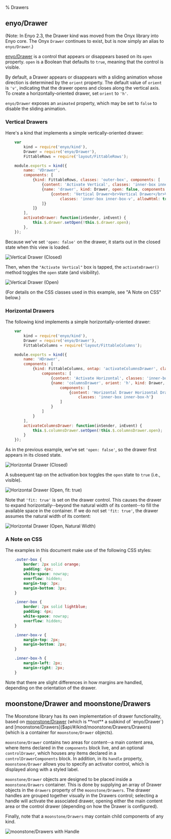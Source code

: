 % Drawers

## enyo/Drawer

(Note: In Enyo 2.3, the Drawer kind was moved from the Onyx library into Enyo
core.  The Onyx `Drawer` continues to exist, but is now simply an alias to
`enyo/Drawer`.)

[enyo/Drawer]($api/#/kind/enyo/Drawer/Drawer) is a control that appears or
disappears based on its `open` property.  `open` is a Boolean that defaults to
`true`, meaning that the control is visible.

By default, a Drawer appears or disappears with a sliding animation whose
direction is determined by the `orient` property.  The default value of `orient`
is `'v'`, indicating that the drawer opens and closes along the vertical axis.
To create a horizontally-oriented drawer, set `orient` to `'h'`.

`enyo/Drawer` exposes an `animated` property, which may be set to `false` to
disable the sliding animation.

### Vertical Drawers

Here's a kind that implements a simple vertically-oriented drawer:

```javascript
    var
        kind = require('enyo/kind'),
        Drawer = require('enyo/Drawer'),
        FittableRows = require('layout/FittableRows');

    module.exports = kind({
        name: 'VDrawer',
        components: [
            {kind: FittableRows, classes: 'outer-box', components: [
                {content: 'Activate Vertical', classes: 'inner-box inner-box-v', ontap: 'activateDrawer'},
                {name: 'drawer', kind: Drawer, open: false, components: [
                    {content: 'Vertical Drawer<br>Vertical Drawer</br>Vertical Drawer',
                        classes: 'inner-box inner-box-v', allowHtml: true}
                ]}
            ]}
        ],
        activateDrawer: function(inSender, inEvent) {
            this.$.drawer.setOpen(!this.$.drawer.open);
        },
    });
```

Because we've set `'open: false'` on the drawer, it starts out in the closed
state when this view is loaded.

![_Vertical Drawer (Closed)_](../../assets/drawers-1.png)

Then, when the `"Activate Vertical"` box is tapped, the `activateDrawer()`
method toggles the `open` state (and visibility).

![_Vertical Drawer (Open)_](../../assets/drawers-2.png)

(For details on the CSS classes used in this example, see "A Note on CSS" below.)

### Horizontal Drawers

The following kind implements a simple horizontally-oriented drawer:

```javascript
    var
        kind = require('enyo/kind'),
        Drawer = require('enyo/Drawer'),
        FittableColumns = require('layout/FittableColumns');

    module.exports = kind({
        name: 'HDrawer',
        components: [
            {kind: FittableColumns, ontap: 'activateColumnsDrawer', classes: 'outer-box',
                components: [
                    {content: 'Activate Horizontal', classes: 'inner-box inner-box-h'},
                    {name: 'columnsDrawer', orient: 'h', kind: Drawer, fit: true, open: false,
                        components: [
                            {content: 'Horizontal Drawer Horizontal Drawer',
                                classes: 'inner-box inner-box-h'}
                        ]
                    }
                ]
            }
        ],
        activateColumnsDrawer: function(inSender, inEvent) {
            this.$.columnsDrawer.setOpen(!this.$.columnsDrawer.open);
        }
    });
```

As in the previous example, we've set `'open: false'`, so the drawer first
appears in its closed state.

![_Horizontal Drawer (Closed)_](../../assets/drawers-3.png)

A subsequent tap on the activation box toggles the `open` state to `true` (i.e.,
visible).

![_Horizontal Drawer (Open, fit: true)_](../../assets/drawers-4.png)

Note that `'fit: true'` is set on the drawer control.  This causes the drawer to
expand horizontally--beyond the natural width of its content--to fill the
available space in the container.  If we do not set `'fit: true'`, the drawer
assumes the natural width of its content:

![_Horizontal Drawer (Open, Natural Width)_](../../assets/drawers-5.png)

### A Note on CSS

The examples in this document make use of the following CSS styles:

```css
    .outer-box {
        border: 2px solid orange;
        padding: 4px;
        white-space: nowrap;
        overflow: hidden;
        margin-top: 3px;
        margin-bottom: 3px;
    }

    .inner-box {
        border: 2px solid lightblue;
        padding: 4px;
        white-space: nowrap;
        overflow: hidden;
    }

    .inner-box-v {
        margin-top: 2px;
        margin-bottom: 2px;
    }

    .inner-box-h {
        margin-left: 2px;
        margin-right: 2px;
    }
```

Note that there are slight differences in how margins are handled, depending on
the orientation of the drawer.

## moonstone/Drawer and moonstone/Drawers

The Moonstone library has its own implementation of drawer functionality, based
on [moonstone/Drawer]($api/#/kind/moonstone/Drawer/Drawer) (which is **not** a
subkind of `enyo/Drawer`) and [moonstone/Drawers]($api/#/kind/moonstone/Drawers/Drawers)
(which is a container for `moonstone/Drawer` objects).

`moonstone/Drawer` contains two areas for content--a main content area, where items
declared in the `components` block live, and an optional `controlDrawer`, which
houses any items declared in a `controlDrawerComponents` block.  In addition, in
its `handle` property, `moonstone/Drawer` allows you to specify an activator control,
which is displayed along with a styled label.

`moonstone/Drawer` objects are designed to be placed inside a `moonstone/Drawers`
container.  This is done by supplying an array of Drawer objects in the
`drawers` property of the `moonstone/Drawers`.  The drawer handles are grouped
together visually in the Drawers control; selecting a handle will activate the
associated drawer, opening either the main content area or the control drawer
(depending on how the Drawer is configured).

Finally, note that a `moonstone/Drawers` may contain child components of any kind.

![_moonstone/Drawers with Handle_](../../assets/drawers-6.png)
